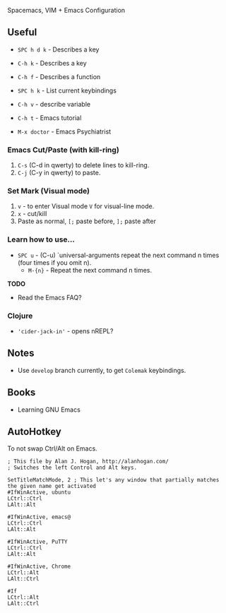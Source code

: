 Spacemacs, VIM + Emacs Configuration

## Useful

- `SPC h d k` - Describes a key
- `C-h k` - Describes a key

- `C-h f` - Describes a function

- `SPC h k` - List current keybindings

- `C-h v` - describe variable

- `C-h t` - Emacs tutorial

- `M-x doctor` - Emacs Psychiatrist

### Emacs Cut/Paste (with kill-ring)

1. `C-s` (C-d in qwerty) to delete lines to kill-ring.
2. `C-j` (C-y in qwerty) to paste.
  
### Set Mark (Visual mode)

1. `v` - to enter Visual mode `V` for visual-line mode.
2. `x` - cut/kill
3. Paste as normal, `[;` paste before, `];` paste after

### Learn how to use...

- `SPC u` - (C-u) `universal-arguments repeat the next command n times (four times if you omit n).
  - `M-{n}` - Repeat the next command n times.

**TODO**

- Read the Emacs FAQ?

### Clojure

- `'cider-jack-in'` - opens nREPL?

## Notes

- Use `develop` branch currently, to get `Colemak` keybindings.

## Books

- Learning GNU Emacs

## AutoHotkey

To not swap Ctrl/Alt on Emacs.

```ahk
; This file by Alan J. Hogan, http://alanhogan.com/
; Switches the left Control and Alt keys.

SetTitleMatchMode, 2 ; This let's any window that partially matches the given name get activated
#IfWinActive, ubuntu
LCtrl::Ctrl
LAlt::Alt

#IfWinActive, emacs@
LCtrl::Ctrl
LAlt::Alt

#IfWinActive, PuTTY
LCtrl::Ctrl
LAlt::Alt

#IfWinActive, Chrome
LCtrl::Alt
LAlt::Ctrl
 
#If
LCtrl::Alt
LAlt::Ctrl
```
